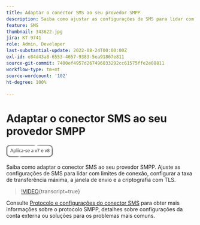 ```yaml
---
title: Adaptar o conector SMS ao seu provedor SMPP
description: Saiba como ajustar as configurações de SMS para lidar com limites de conexão, configurar a taxa de transferência máxima, a janela de envio e a criptografia com TLS.
feature: SMS
thumbnail: 343622.jpg
jira: KT-9741
role: Admin, Developer
last-substantial-update: 2022-08-24T00:00:00Z
exl-id: e84d43a8-6553-4657-9383-5ea91867e811
source-git-commit: 7400ef4957d267496033292cc61575ffe2e08811
workflow-type: tm+mt
source-wordcount: '102'
ht-degree: 100%

---
```


# Adaptar o conector SMS ao seu provedor SMPP

![Se aplica a: V7, V8](../assets/V7-V8-stamp.png)

Saiba como adaptar o conector SMS ao seu provedor SMPP. Ajuste as configurações de SMS para lidar com limites de conexão, configurar a taxa de transferência máxima, a janela de envio e a criptografia com TLS.

>[!VIDEO](https://video.tv.adobe.com/v/343622?quality=12&learn=on){transcript=true}

Consulte [Protocolo e configurações do conector SMS](https://experienceleague.adobe.com/docs/campaign-classic/using/sending-messages/sending-messages-on-mobiles/sms-protocol.html?lang=pt-BR#sending-messages) para obter mais informações sobre o protocolo SMPP, detalhes sobre configurações da conta externa ou soluções para os problemas mais comuns.
